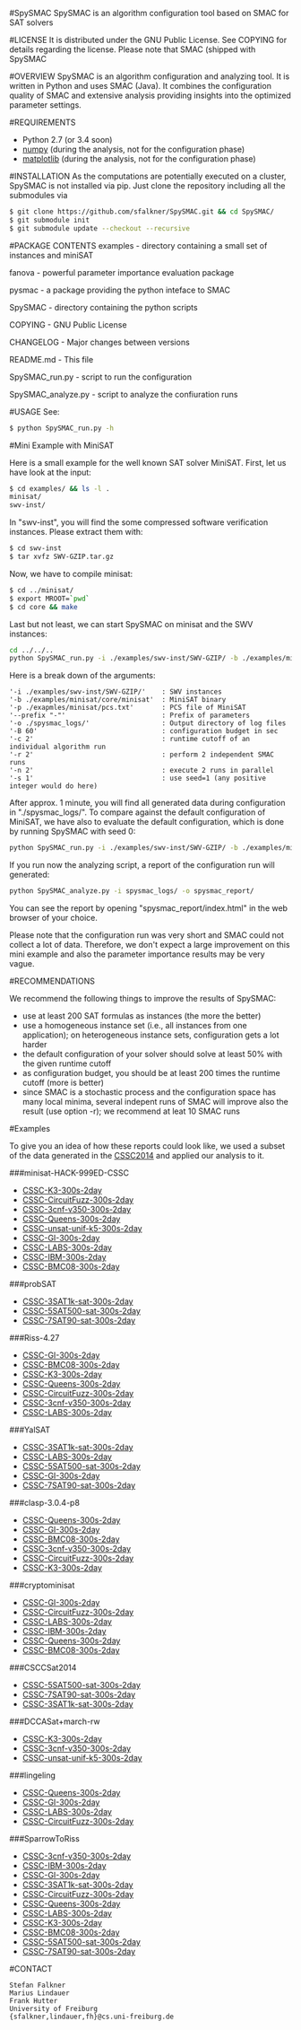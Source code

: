 #SpySMAC 
SpySMAC is an algorithm configuration tool based on SMAC for SAT solvers

#LICENSE
  It is distributed under the GNU Public License. See COPYING for
  details regarding the license. Please note that SMAC (shipped with SpySMAC
  
  
#OVERVIEW
  SpySMAC is an algorithm configuration and analyzing tool. 
  It is written in Python and uses SMAC (Java). It combines the 
  configuration quality of SMAC and extensive analysis providing
  insights into the optimized parameter settings.

#REQUIREMENTS

  * Python 2.7 (or 3.4 soon)
  * [numpy](http://www.numpy.org/) (during the analysis, not for the configuration phase)
  * [matplotlib](http://matplotlib.org/) (during the analysis, not for the configuration phase)

#INSTALLATION
  As the computations are potentially executed on a cluster, SpySMAC is not installed via pip.
  Just clone the repository including all the submodules via
  ```bash
  $ git clone https://github.com/sfalkner/SpySMAC.git && cd SpySMAC/
  $ git submodule init
  $ git submodule update --checkout --recursive
  ```
   
    
  
#PACKAGE CONTENTS
  examples     - directory containing a small set of instances and miniSAT
  
  fanova       - powerful parameter importance evaluation package
  
  pysmac       - a package providing the python inteface to SMAC
  
  SpySMAC      - directory containing the python scripts
  
  COPYING      - GNU Public License
  
  CHANGELOG    - Major changes between versions
  
  README.md    - This file
  
  SpySMAC_run.py - script to run the configuration 
  
  SpySMAC_analyze.py - script to analyze the confiuration runs
 
#USAGE
  See:
  
```bash
$ python SpySMAC_run.py -h
```
  
#Mini Example with MiniSAT
  
  Here is a small example for the well known SAT solver MiniSAT.
  First, let us have look at the input:
  
```bash
$ cd examples/ && ls -l .
minisat/
swv-inst/
```  
  
  In "swv-inst", you will find the some compressed software verification instances.
  Please extract them with:
  
```bash
$ cd swv-inst
$ tar xvfz SWV-GZIP.tar.gz
```
  
  Now, we have to compile minisat:
  
```bash
$ cd ../minisat/
$ export MROOT=`pwd`
$ cd core && make
```
  
  Last but not least, we can start SpySMAC on minisat and the SWV instances:
  
```bash
cd ../../..
python SpySMAC_run.py -i ./examples/swv-inst/SWV-GZIP/ -b ./examples/minisat/core/minisat -p ./examples/minisat/pcs.txt --prefix "-" -o ./spysmac_logs/ -B 60 -c 2 -r 2 -n 2
```

Here is a break down of the arguments:
```
'-i ./examples/swv-inst/SWV-GZIP/'    : SWV instances 
'-b ./examples/minisat/core/minisat'  : MiniSAT binary
'-p ./exapmles/minisat/pcs.txt'       : PCS file of MiniSAT
'--prefix "-"'                        : Prefix of parameters 
'-o ./spysmac_logs/'                  : Output directory of log files
'-B 60'                               : configuration budget in sec 
'-c 2'                                : runtime cutoff of an individual algorithm run
'-r 2'                                : perform 2 independent SMAC runs
'-n 2'                                : execute 2 runs in parallel
'-s 1'                                : use seed=1 (any positive integer would do here)
```
    
  After approx. 1 minute, you will find all generated data during configuration in "./spysmac_logs/".
  To compare against the default configuration of MiniSAT, we have also to evaluate the default configuration, which is done by running SpySMAC with seed 0:

```bash
python SpySMAC_run.py -i ./examples/swv-inst/SWV-GZIP/ -b ./examples/minisat/core/minisat -p ./examples/minisat/pcs.txt --prefix "-" -o ./spysmac_logs/ -c 2 --seed 0
```
  
  
  If you run now the analyzing script, a report of the configuration run will generated:
  
```bash
python SpySMAC_analyze.py -i spysmac_logs/ -o spysmac_report/
```
  
  You can see the report by opening "spysmac_report/index.html" in the web browser of your choice.
  
  Please note that the configuration run was very short and SMAC could not collect a lot of data.
  Therefore, we don't expect a large improvement on this mini example 
  and also the parameter importance results may be very vague.
 
#RECOMMENDATIONS

  We recommend the following things to improve the results of SpySMAC:
  
  * use at least 200 SAT formulas as instances (the more the better)
  * use a homogeneous instance set (i.e., all instances from one application); 
    on heterogeneous instance sets, configuration gets a lot harder
  * the default configuration of your solver should solve at least 50% with the given runtime cutoff
  * as configuration budget, you should be at least 200 times the runtime cutoff (more is better)
  * since SMAC is a stochastic process and the configuration space has many local minima, 
    several indepent runs of SMAC will improve also the result (use option -r);
    we recommend at leat 10 SMAC runs
     

#Examples

To give you an idea of how these reports could look like, we used a subset of the data generated in the [CSSC2014](http://aclib.net/cssc2014/) and applied our analysis to it.

###minisat-HACK-999ED-CSSC
  * [CSSC-K3-300s-2day](http://aclib.net/spysmac/random_CSSC-K3-300s-2day_smac_minisat-HACK-999ED-CSSC)
  * [CSSC-CircuitFuzz-300s-2day](http://aclib.net/spysmac/industrial_CSSC-CircuitFuzz-300s-2day_smac_minisat-HACK-999ED-CSSC)
  * [CSSC-3cnf-v350-300s-2day](http://aclib.net/spysmac/random_CSSC-3cnf-v350-300s-2day_smac_minisat-HACK-999ED-CSSC)
  * [CSSC-Queens-300s-2day](http://aclib.net/spysmac/crafted_CSSC-Queens-300s-2day_smac_minisat-HACK-999ED-CSSC)
  * [CSSC-unsat-unif-k5-300s-2day](http://aclib.net/spysmac/random_CSSC-unsat-unif-k5-300s-2day_smac_minisat-HACK-999ED-CSSC)
  * [CSSC-GI-300s-2day](http://aclib.net/spysmac/crafted_CSSC-GI-300s-2day_smac_minisat-HACK-999ED-CSSC)
  * [CSSC-LABS-300s-2day](http://aclib.net/spysmac/crafted_CSSC-LABS-300s-2day_smac_minisat-HACK-999ED-CSSC)
  * [CSSC-IBM-300s-2day](http://aclib.net/spysmac/industrial_CSSC-IBM-300s-2day_smac_minisat-HACK-999ED-CSSC)
  * [CSSC-BMC08-300s-2day](http://aclib.net/spysmac/industrial_CSSC-BMC08-300s-2day_smac_minisat-HACK-999ED-CSSC)
  
###probSAT
  * [CSSC-3SAT1k-sat-300s-2day](http://aclib.net/spysmac/randomSAT_CSSC-3SAT1k-sat-300s-2day_smac_probSAT)
  * [CSSC-5SAT500-sat-300s-2day](http://aclib.net/spysmac/randomSAT_CSSC-5SAT500-sat-300s-2day_smac_probSAT)
  * [CSSC-7SAT90-sat-300s-2day](http://aclib.net/spysmac/randomSAT_CSSC-7SAT90-sat-300s-2day_smac_probSAT)
  
###Riss-4.27
  * [CSSC-GI-300s-2day](http://aclib.net/spysmac/crafted_CSSC-GI-300s-2day_smac_Riss-4.27)
  * [CSSC-BMC08-300s-2day](http://aclib.net/spysmac/industrial_CSSC-BMC08-300s-2day_smac_Riss-4.27)
  * [CSSC-K3-300s-2day](http://aclib.net/spysmac/random_CSSC-K3-300s-2day_smac_Riss-4.27)
  * [CSSC-Queens-300s-2day](http://aclib.net/spysmac/crafted_CSSC-Queens-300s-2day_smac_Riss-4.27)
  * [CSSC-CircuitFuzz-300s-2day](http://aclib.net/spysmac/industrial_CSSC-CircuitFuzz-300s-2day_smac_Riss-4.27)
  * [CSSC-3cnf-v350-300s-2day](http://aclib.net/spysmac/random_CSSC-3cnf-v350-300s-2day_smac_Riss-4.27)
  * [CSSC-LABS-300s-2day](http://aclib.net/spysmac/crafted_CSSC-LABS-300s-2day_smac_Riss-4.27)
  
###YalSAT
  * [CSSC-3SAT1k-sat-300s-2day](http://aclib.net/spysmac/randomSAT_CSSC-3SAT1k-sat-300s-2day_smac_YalSAT)
  * [CSSC-LABS-300s-2day](http://aclib.net/spysmac/crafted_CSSC-LABS-300s-2day_smac_YalSAT)
  * [CSSC-5SAT500-sat-300s-2day](http://aclib.net/spysmac/randomSAT_CSSC-5SAT500-sat-300s-2day_smac_YalSAT)
  * [CSSC-GI-300s-2day](http://aclib.net/spysmac/crafted_CSSC-GI-300s-2day_smac_YalSAT)
  * [CSSC-7SAT90-sat-300s-2day](http://aclib.net/spysmac/randomSAT_CSSC-7SAT90-sat-300s-2day_smac_YalSAT)
  
###clasp-3.0.4-p8
  * [CSSC-Queens-300s-2day](http://aclib.net/spysmac/crafted_CSSC-Queens-300s-2day_smac_clasp-3.0.4-p8)
  * [CSSC-GI-300s-2day](http://aclib.net/spysmac/crafted_CSSC-GI-300s-2day_smac_clasp-3.0.4-p8)
  * [CSSC-BMC08-300s-2day](http://aclib.net/spysmac/industrial_CSSC-BMC08-300s-2day_smac_clasp-3.0.4-p8)
  * [CSSC-3cnf-v350-300s-2day](http://aclib.net/spysmac/random_CSSC-3cnf-v350-300s-2day_smac_clasp-3.0.4-p8)
  * [CSSC-CircuitFuzz-300s-2day](http://aclib.net/spysmac/industrial_CSSC-CircuitFuzz-300s-2day_smac_clasp-3.0.4-p8)
  * [CSSC-K3-300s-2day](http://aclib.net/spysmac/random_CSSC-K3-300s-2day_smac_clasp-3.0.4-p8)
  
###cryptominisat
  * [CSSC-GI-300s-2day](http://aclib.net/spysmac/crafted_CSSC-GI-300s-2day_smac_cryptominisat)
  * [CSSC-CircuitFuzz-300s-2day](http://aclib.net/spysmac/industrial_CSSC-CircuitFuzz-300s-2day_smac_cryptominisat)
  * [CSSC-LABS-300s-2day](http://aclib.net/spysmac/crafted_CSSC-LABS-300s-2day_smac_cryptominisat)
  * [CSSC-IBM-300s-2day](http://aclib.net/spysmac/industrial_CSSC-IBM-300s-2day_smac_cryptominisat)
  * [CSSC-Queens-300s-2day](http://aclib.net/spysmac/crafted_CSSC-Queens-300s-2day_smac_cryptominisat)
  * [CSSC-BMC08-300s-2day](http://aclib.net/spysmac/industrial_CSSC-BMC08-300s-2day_smac_cryptominisat)
  
###CSCCSat2014
  * [CSSC-5SAT500-sat-300s-2day](http://aclib.net/spysmac/randomSAT_CSSC-5SAT500-sat-300s-2day_smac_CSCCSat2014)
  * [CSSC-7SAT90-sat-300s-2day](http://aclib.net/spysmac/randomSAT_CSSC-7SAT90-sat-300s-2day_smac_CSCCSat2014)
  * [CSSC-3SAT1k-sat-300s-2day](http://aclib.net/spysmac/randomSAT_CSSC-3SAT1k-sat-300s-2day_smac_CSCCSat2014)
  
###DCCASat+march-rw
  * [CSSC-K3-300s-2day](http://aclib.net/spysmac/random_CSSC-K3-300s-2day_smac_DCCASat+march-rw)
  * [CSSC-3cnf-v350-300s-2day](http://aclib.net/spysmac/random_CSSC-3cnf-v350-300s-2day_smac_DCCASat+march-rw)
  * [CSSC-unsat-unif-k5-300s-2day](http://aclib.net/spysmac/random_CSSC-unsat-unif-k5-300s-2day_smac_DCCASat+march-rw)
  
###lingeling
  * [CSSC-Queens-300s-2day](http://aclib.net/spysmac/crafted_CSSC-Queens-300s-2day_smac_lingeling)
  * [CSSC-GI-300s-2day](http://aclib.net/spysmac/crafted_CSSC-GI-300s-2day_smac_lingeling)
  * [CSSC-LABS-300s-2day](http://aclib.net/spysmac/crafted_CSSC-LABS-300s-2day_smac_lingeling)
  * [CSSC-CircuitFuzz-300s-2day](http://aclib.net/spysmac/industrial_CSSC-CircuitFuzz-300s-2day_smac_lingeling)
  
###SparrowToRiss
  * [CSSC-3cnf-v350-300s-2day](http://aclib.net/spysmac/random_CSSC-3cnf-v350-300s-2day_smac_SparrowToRiss)
  * [CSSC-IBM-300s-2day](http://aclib.net/spysmac/industrial_CSSC-IBM-300s-2day_smac_SparrowToRiss)
  * [CSSC-GI-300s-2day](http://aclib.net/spysmac/crafted_CSSC-GI-300s-2day_smac_SparrowToRiss)
  * [CSSC-3SAT1k-sat-300s-2day](http://aclib.net/spysmac/randomSAT_CSSC-3SAT1k-sat-300s-2day_smac_SparrowToRiss)
  * [CSSC-CircuitFuzz-300s-2day](http://aclib.net/spysmac/industrial_CSSC-CircuitFuzz-300s-2day_smac_SparrowToRiss)
  * [CSSC-Queens-300s-2day](http://aclib.net/spysmac/crafted_CSSC-Queens-300s-2day_smac_SparrowToRiss)
  * [CSSC-LABS-300s-2day](http://aclib.net/spysmac/crafted_CSSC-LABS-300s-2day_smac_SparrowToRiss)
  * [CSSC-K3-300s-2day](http://aclib.net/spysmac/random_CSSC-K3-300s-2day_smac_SparrowToRiss)
  * [CSSC-BMC08-300s-2day](http://aclib.net/spysmac/industrial_CSSC-BMC08-300s-2day_smac_SparrowToRiss)
  * [CSSC-5SAT500-sat-300s-2day](http://aclib.net/spysmac/randomSAT_CSSC-5SAT500-sat-300s-2day_smac_SparrowToRiss)
  * [CSSC-7SAT90-sat-300s-2day](http://aclib.net/spysmac/randomSAT_CSSC-7SAT90-sat-300s-2day_smac_SparrowToRiss)


 
#CONTACT

	Stefan Falkner
 	Marius Lindauer
 	Frank Hutter
 	University of Freiburg
 	{sfalkner,lindauer,fh}@cs.uni-freiburg.de
 	
  
